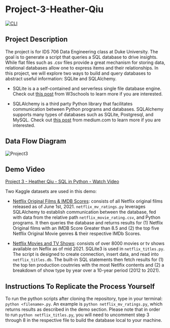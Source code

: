 # Project-3-Heather-Qiu
[![CLI](https://github.com/nogibjj/hq-individual_project3/actions/workflows/main.yml/badge.svg)](https://github.com/nogibjj/hq-individual_project3/actions/workflows/main.yml)


## Project Description

The project is for IDS 706 Data Engineering class at Duke University. The goal is to generate a script that queries a SQL database to drive insights. While flat files such as .csv files provide a great mechanism for storing data, relational databases allow one to express items and their relationships. In this project, we will explore two ways to build and query databases to abstract useful information: SQLite and SQLAlchemy. 

* SQLite is a a self-contained and serverless single file database engine. Check out [this post](https://www.w3schools.blog/sqlite-tutorial) from W3schools to learn more if you are interested. 

* SQLAlchemy is a third party Python library that facilitates communication between Python programs and databases. SQLAlchemy supports many types of databases such as SQLite, Postgresql, and MySQL. Check out [this post](https://medium.com/geekculture/getting-started-with-sqlalchemy-d132d04c940) from medium.com to learn more if you are interested.  


## Data Flow Diagram
![Project3]()


## Demo Video
[Project 3 - Heather Qiu - SQL in Python - Watch Video]()

Two Kaggle datasets are used in this demo:

* [Netflix Original Films & IMDB Scores](https://www.kaggle.com/datasets/luiscorter/netflix-original-films-imdb-scores): consists of all Netflix original films released as of June 1st, 2021. `netflix_mv_ratings.py` leverages SQLAlchemy to establish communication between the database, fed with data from the relative path `netflix_movie_rating.csv`, and Python programs. It then queries the database and returns results for (1) Netflix Original films with an IMDB Score Greater than 8.5 and (2) the top five Netflix Original Movie genres & their respective IMDb Scores.

* [Netflix Movies and TV Shows](https://www.kaggle.com/datasets/shivamb/netflix-shows): consists of over 8000 movies or tv shows available on Neflix as of mid 2021. SQLite3 is used in `netflix_titles.py`. The script is designed to create connection, insert data, and read into `netflix_titles.db`. The built-in SQL statements then fetch results for (1) the top ten production coutnries with the most Netlfix contents and (2) a breakdown of show type by year over a 10-year period (2012 to 2021). 

## Instructions To Replicate the Process Yourself

To run the python scripts after cloning the repository, type in your terminal: `python <filename>.py`. An example is `python netflix_mv_ratings.py`, which returns results as described in the demo section. Please note that in order to run `python netflix_titles.py`, you will need to uncomment step 3 through 8 in the respective file to build the database local to your machine.
